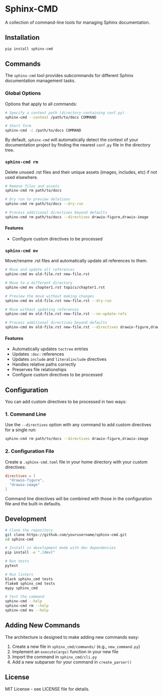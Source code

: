 # Sphinx-CMD

A collection of command-line tools for managing Sphinx documentation.

## Installation

```bash
pip install sphinx-cmd
```

## Commands

The `sphinx-cmd` tool provides subcommands for different Sphinx documentation management tasks.

### Global Options

Options that apply to all commands:

```bash
# Specify a context path (directory containing conf.py)
sphinx-cmd --context /path/to/docs COMMAND

# Short form
sphinx-cmd -c /path/to/docs COMMAND
```

By default, `sphinx-cmd` will automatically detect the context of your documentation project by finding the nearest `conf.py` file in the directory tree.

### `sphinx-cmd rm`

Delete unused .rst files and their unique assets (images, includes, etc) if not used elsewhere.

```bash
# Remove files and assets
sphinx-cmd rm path/to/docs

# Dry run to preview deletions
sphinx-cmd rm path/to/docs --dry-run

# Process additional directives beyond defaults
sphinx-cmd rm path/to/docs --directives drawio-figure,drawio-image
```

#### Features

- Configure custom directives to be processed

### `sphinx-cmd mv`

Move/rename .rst files and automatically update all references to them.

```bash
# Move and update all references
sphinx-cmd mv old-file.rst new-file.rst

# Move to a different directory
sphinx-cmd mv chapter1.rst topics/chapter1.rst

# Preview the move without making changes
sphinx-cmd mv old-file.rst new-file.rst --dry-run

# Move without updating references
sphinx-cmd mv old-file.rst new-file.rst --no-update-refs

# Process additional directives beyond defaults
sphinx-cmd mv old-file.rst new-file.rst --directives drawio-figure,drawio-image
```

#### Features

- Automatically updates `toctree` entries
- Updates `:doc:` references
- Updates `include` and `literalinclude` directives
- Handles relative paths correctly
- Preserves file relationships
- Configure custom directives to be processed

## Configuration

You can add custom directives to be processed in two ways:

### 1. Command Line

Use the `--directives` option with any command to add custom directives for a single run:

```bash
sphinx-cmd rm path/to/docs --directives drawio-figure,drawio-image
```

### 2. Configuration File

Create a `.sphinx-cmd.toml` file in your home directory with your custom directives:

```toml
directives = [
  "drawio-figure",
  "drawio-image"
]
```

Command line directives will be combined with those in the configuration file and the built-in defaults.


## Development

```bash
# Clone the repository
git clone https://github.com/yourusername/sphinx-cmd.git
cd sphinx-cmd

# Install in development mode with dev dependencies
pip install -e ".[dev]"

# Run tests
pytest

# Run linters
black sphinx_cmd tests
flake8 sphinx_cmd tests
mypy sphinx_cmd

# Test the command
sphinx-cmd --help
sphinx-cmd rm --help
sphinx-cmd mv --help
```

## Adding New Commands

The architecture is designed to make adding new commands easy:

1. Create a new file in `sphinx_cmd/commands/` (e.g., `new_command.py`)
2. Implement an `execute(args)` function in your new file
3. Import the command in `sphinx_cmd/cli.py`
4. Add a new subparser for your command in `create_parser()`

## License

MIT License - see LICENSE file for details.